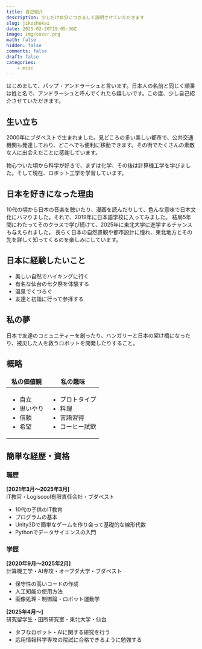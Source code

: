 ```yaml
---
title: 自己紹介
description: 少しだけ自分につきまして説明させていただきます
slug: jikoshokai
date: 2025-02-20T19:05:30Z
image: img/cover.png
math: false
hidden: false
comments: false
draft: false
categories:
    - misc
---
```


はじめまして、パップ・アンドラーシュと言います。日本人の名前と同じく順番は姓と名で、アンドラーシュと呼んでくれたら嬉しいです。この度、少し自己紹介させていただきます。

## 生い立ち

2000年にブダペストで生まれました。見どころの多い美しい都市で、公共交通機関も発達しており、どこへでも便利に移動できます。その街でたくさんの素敵な人に出会えたことに感謝しています。

物心ついた頃から科学が好きで、まずは化学、その後は計算機工学を学びました。そして現在、ロボット工学を学習しています。

## 日本を好きになった理由

10代の頃から日本の音楽を聴いたり、漫画を読んだりして、色んな意味で日本文化にハマりました。それで、2019年に日本語学校に入ってみました。
結局5年間にわたってそのクラスで学び続けて、2025年に東北大学に進学するチャンスも与えられました。
長らく日本の自然景観や都市設計に憧れ、東北地方とその先を詳しく知ってくるのを楽しみにしています。

## 日本に経験したいこと

- 美しい自然でハイキングに行く
- 有名な仙台の七夕祭を体験する
- 温泉でくつろぐ
- 友達と初詣に行って参拝する

## 私の夢

日本で友達のコミュニティーを創ったり、ハンガリーと日本の架け橋になったり、被災した人を救うロボットを開発したりすること。

<!-- markdownlint-disable MD033 -->
<style>
td, th {
   border: none!important;
}
</style>

## 概略

| 私の価値観 | 私の趣味 |
|----|----|
| <ul><li>自立</li><li>思いやり</li><li>信頼</li><li>希望</li></ul> |<ul><li>プロトタイプ</li><li>料理</li><li>言語習得</li><li>コーヒー試飲</li></ul> |

## 簡単な経歴・資格

### 職歴

**[2021年3月〜2025年3月]**\
IT教官・Logiscool有限責任会社・ブダペスト

- 10代の子供のIT教育
- プログラムの基本
- Unity3Dで簡単なゲームを作り会って基礎的な線形代数
- Pythonでデータサイエンスの入門

### 学歴

**[2020年9月〜2025年2月]**\
計算機工学・AI専攻・オーブダ大学・ブダペスト

- 保守性の高いコードの作成
- 人工知能の使用方法
- 画像処理・制御論・ロボット運動学

**[2025年4月〜]**\
研究留学生・田所研究室・東北大学・仙台

- タフなロボット・AIに関する研究を行う
- 応用情報科学専攻の院試に合格できるように勉強する
